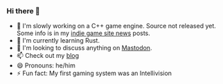 ### Hi there 👋

- 🔭 I'm slowly working on a C++ game engine. Source not released yet. Some info is in my [indie game site news](https://overworldsoft.com/news) posts.
- 🌱 I'm currently learning Rust.
- 👯 I'm looking to discuss anything on <a rel="me" href="https://mastodon.gamedev.place/@kefka">Mastodon</a>.
- 📫 Check out my [blog](https://gglas.ninja)
- 😄 Pronouns: he/him
- ⚡ Fun fact: My first gaming system was an Intellivision
